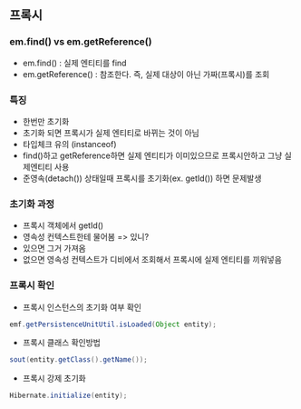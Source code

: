## 프록시 

### em.find() vs em.getReference()
- em.find() : 실제 엔티티를 find
- em.getReference() : 참조한다. 즉, 실제 대상이 아닌 가짜(프록시)를 조회

### 특징
- 한번만 초기화
- 초기화 되면 프록시가 실제 엔티티로 바뀌는 것이 아님
- 타입체크 유의 (instanceof)
- find()하고 getReference하면 실제 엔티티가 이미있으므로 프록시안하고 그냥 실제엔티티 사용
- 준영속(detach()) 상태일때 프록시를 초기화(ex. getId()) 하면 문제발생

### 초기화 과정
- 프록시 객체에서 getId()
- 영속성 컨텍스트한테 물어봄 => 있니?
- 있으면 그거 가져옴
- 없으면 영속성 컨텍스트가 디비에서 조회해서 프록시에 실제 엔티티를 끼워넣음

### 프록시 확인
- 프록시 인스턴스의 초기화 여부 확인
```java
emf.getPersistenceUnitUtil.isLoaded(Object entity);
```
- 프록시 클래스 확인방법
```java
sout(entity.getClass().getName());
```
- 프록시 강제 초기화
```java
Hibernate.initialize(entity);
```